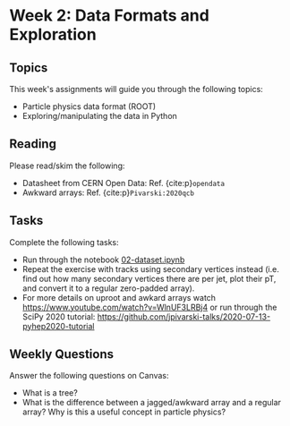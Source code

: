 # Week 2: Data Formats and Exploration

## Topics

This week's assignments will guide you through the following topics:
* Particle physics data format (ROOT)
* Exploring/manipulating the data in Python

## Reading

Please read/skim the following:
* Datasheet from CERN Open Data: Ref. {cite:p}`opendata`
* Awkward arrays: Ref. {cite:p}`Pivarski:2020qcb`

## Tasks

Complete the following tasks:
* Run through the notebook [02-dataset.ipynb](02-dataset.ipynb)
* Repeat the exercise with tracks using secondary vertices instead (i.e. find out how many secondary vertices there are per jet, plot their pT, and convert it to a regular zero-padded array).
* For more details on uproot and awkard arrays watch <https://www.youtube.com/watch?v=WlnUF3LRBj4> or run through the SciPy 2020 tutorial: <https://github.com/jpivarski-talks/2020-07-13-pyhep2020-tutorial>

## Weekly Questions

Answer the following questions on Canvas:
* What is a tree?
* What is the difference between a jagged/awkward array and a regular array? Why is this a useful concept in particle physics?
